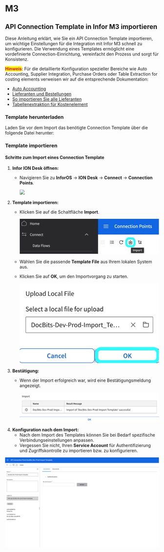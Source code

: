 # M3

## API Connection Template in Infor M3 importieren

Diese Anleitung erklärt, wie Sie ein API Connection Template importieren, um wichtige Einstellungen für die Integration mit Infor M3 schnell zu konfigurieren. Die Verwendung eines Templates ermöglicht eine vordefinierte Connection-Einrichtung, vereinfacht den Prozess und sorgt für Konsistenz.

<mark style="color:red;">**Hinweis**</mark>: Für die detaillierte Konfiguration spezieller Bereiche wie Auto Accounting, Supplier Integration, Purchase Orders oder Table Extraction for costing elements verweisen wir auf die entsprechende Dokumentation:

* [Auto Accounting](auto-accounting.md)
* [Lieferanten und Bestellungen](suppliers-and-purchase-orders.md)
* [So importieren Sie alle Lieferanten](../../../infor-integration-and-configuration/importing-customer-master-data/m3/how-to-import-all-suppliers.md)
* [Tabellenextraktion für Kostenelement](../../../admin-section/setup/importing-customer-master-data/m3/table-extraction-for-costing-element.md)

### **Template herunterladen**

Laden Sie vor dem Import das benötigte Connection Template über die folgende Datei herunter:

### Template importieren

#### Schritte zum Import eines Connection Template

1. **Infor ION Desk öffnen:**
   *   Navigieren Sie zu **InforOS** → **ION Desk** → **Connect** → **Connection Points**.

       ![](https://lh7-us.googleusercontent.com/ySRjNzMXFzwSOYKx9hnlKLPHPuXpmfTvRADBfV6cpT8ajiEUbS4oXpd9InhXG09mHLakhqBTJMH4yQJNG5z9RXmbAjh8YbuGhxnXSeooIH_r3RAGOvJE6Ok67ST_272zFfhB_TTFYg3b-NwFq0CAv2o)
2. **Template importieren:**
   *   Klicken Sie auf die Schaltfläche **Import**.

       ![](https://raw.githubusercontent.com/Fellow-Consulting-AG/docbits/refs/heads/main/readme/.gitbook/assets/m3_import_2.png)
   * Wählen Sie die passende **Template File** aus Ihrem lokalen System aus.
   *   Klicken Sie auf **OK**, um den Importvorgang zu starten.

       ![](https://raw.githubusercontent.com/Fellow-Consulting-AG/docbits/refs/heads/main/readme/.gitbook/assets/m3_import_3.png)
3. **Bestätigung:**
   *   Wenn der Import erfolgreich war, wird eine Bestätigungsmeldung angezeigt.

       ![](https://raw.githubusercontent.com/Fellow-Consulting-AG/docbits/refs/heads/main/readme/.gitbook/assets/m3_import_4.png)
4. **Konfiguration nach dem Import:**
   * Nach dem Import des Templates können Sie bei Bedarf spezifische Verbindungseinstellungen anpassen.
   * Vergessen Sie nicht, Ihren **Service Account** für Authentifizierung und Zugriffskontrolle zu importieren bzw. zu konfigurieren.

![](https://raw.githubusercontent.com/Fellow-Consulting-AG/docbits/refs/heads/main/readme/.gitbook/assets/m3_import_5.png)
